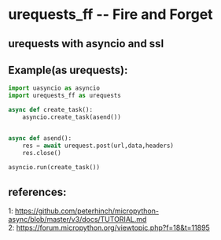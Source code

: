 # urequests_ff -- Fire and Forget  
## urequests with asyncio and ssl  
## Example(as urequests):  
```python
import uasyncio as asyncio  
import urequests_ff as urequests  

async def create_task():  
	asyncio.create_task(asend())   


async def asend():  
	res = await urequest.post(url,data,headers)  
	res.close()  
    
asyncio.run(create_task())
```

## references:
1: https://github.com/peterhinch/micropython-async/blob/master/v3/docs/TUTORIAL.md  
2: https://forum.micropython.org/viewtopic.php?f=18&t=11895  
